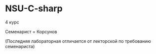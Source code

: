 # NSU-C-sharp

4 курс

Семенарист = Корсунов

(Последняя лабораторная отличается от лекторской по требованию семенариста)
